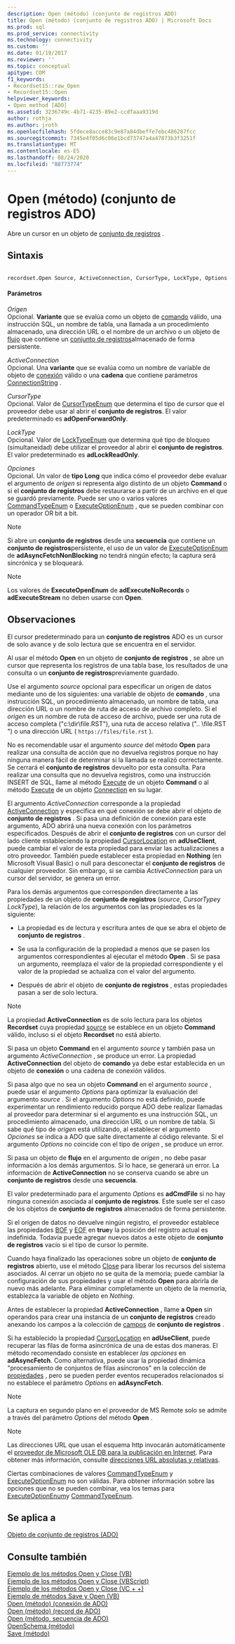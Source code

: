 ```yaml
---
description: Open (método) (conjunto de registros ADO)
title: Open (método) (conjunto de registros ADO) | Microsoft Docs
ms.prod: sql
ms.prod_service: connectivity
ms.technology: connectivity
ms.custom: ''
ms.date: 01/19/2017
ms.reviewer: ''
ms.topic: conceptual
apitype: COM
f1_keywords:
- Recordset15::raw_Open
- Recordset15::Open
helpviewer_keywords:
- Open method [ADO]
ms.assetid: 3236749c-4b71-4235-89e2-ccdfaaa9319d
author: rothja
ms.author: jroth
ms.openlocfilehash: 5fdece8acce83c9e87a84dbeffe7ebc486287fcc
ms.sourcegitcommit: 7345e4f05d6c06e1bcd73747a4a47873b3f3251f
ms.translationtype: MT
ms.contentlocale: es-ES
ms.lasthandoff: 08/24/2020
ms.locfileid: "88773774"
---
```

# <a name="open-method-ado-recordset"></a>Open (método) (conjunto de registros ADO)
Abre un cursor en un objeto de [conjunto de registros](./recordset-object-ado.md) .  
  
## <a name="syntax"></a>Sintaxis  
  
```  
  
recordset.Open Source, ActiveConnection, CursorType, LockType, Options  
```  
  
#### <a name="parameters"></a>Parámetros  
 *Origen*  
 Opcional. **Variante** que se evalúa como un objeto de [comando](./command-object-ado.md) válido, una instrucción SQL, un nombre de tabla, una llamada a un procedimiento almacenado, una dirección URL o el nombre de un archivo o un objeto de [flujo](./stream-object-ado.md) que contiene un [conjunto de registros](./recordset-object-ado.md)almacenado de forma persistente.  
  
 *ActiveConnection*  
 Opcional. Una **variante** que se evalúa como un nombre de variable de objeto de [conexión](./connection-object-ado.md) válido o una **cadena** que contiene parámetros [ConnectionString](./connectionstring-property-ado.md) .  
  
 *CursorType*  
 Opcional. Valor de [CursorTypeEnum](./cursortypeenum.md) que determina el tipo de cursor que el proveedor debe usar al abrir el **conjunto de registros**. El valor predeterminado es **adOpenForwardOnly**.  
  
 *LockType*  
 Opcional. Valor de [LockTypeEnum](./locktypeenum.md) que determina qué tipo de bloqueo (simultaneidad) debe utilizar el proveedor al abrir el **conjunto de registros**. El valor predeterminado es **adLockReadOnly**.  
  
 *Opciones*  
 Opcional. Un valor de **tipo Long** que indica cómo el proveedor debe evaluar el argumento de *origen* si representa algo distinto de un objeto **Command** o si el **conjunto de registros** debe restaurarse a partir de un archivo en el que se guardó previamente. Puede ser uno o varios valores [CommandTypeEnum](./commandtypeenum.md) o [ExecuteOptionEnum](./executeoptionenum.md) , que se pueden combinar con un operador OR bit a bit.  
  
> [!NOTE]
>  Si abre un **conjunto de registros** desde una **secuencia** que contiene un **conjunto de registros**persistente, el uso de un valor de [ExecuteOptionEnum](./executeoptionenum.md) de **adAsyncFetchNonBlocking** no tendrá ningún efecto; la captura será sincrónica y se bloqueará.  
  
> [!NOTE]
>  Los valores de **ExecuteOpenEnum** de **adExecuteNoRecords** o **adExecuteStream** no deben usarse con **Open**.  
  
## <a name="remarks"></a>Observaciones  
 El cursor predeterminado para un **conjunto de registros** ADO es un cursor de solo avance y de solo lectura que se encuentra en el servidor.  
  
 Al usar el método **Open** en un objeto de **conjunto de registros** , se abre un cursor que representa los registros de una tabla base, los resultados de una consulta o un **conjunto de registros**previamente guardado.  
  
 Use el argumento *source* opcional para especificar un origen de datos mediante uno de los siguientes: una variable de objeto de **comando** , una instrucción SQL, un procedimiento almacenado, un nombre de tabla, una dirección URL o un nombre de ruta de acceso de archivo completo. Si el *origen* es un nombre de ruta de acceso de archivo, puede ser una ruta de acceso completa ("c:\dir\file.RST"), una ruta de acceso relativa (".. \file.RST ") o una dirección URL ( `https://files/file.rst` ).  
  
 No es recomendable usar el argumento *source* del método **Open** para realizar una consulta de acción que no devuelva registros porque no hay ninguna manera fácil de determinar si la llamada se realizó correctamente. Se cerrará el **conjunto de registros** devuelto por esta consulta. Para realizar una consulta que no devuelva registros, como una instrucción INSERT de SQL, llame al método [Execute](./execute-method-ado-command.md) de un objeto **Command** o al método [Execute](./execute-method-ado-connection.md) de un objeto [Connection](./connection-object-ado.md) en su lugar.  
  
 El argumento *ActiveConnection* corresponde a la propiedad [ActiveConnection](./activeconnection-property-ado.md) y especifica en qué conexión se debe abrir el objeto de **conjunto de registros** . Si pasa una definición de conexión para este argumento, ADO abrirá una nueva conexión con los parámetros especificados. Después de abrir el **conjunto de registros** con un cursor del lado cliente estableciendo la propiedad [CursorLocation](./cursorlocation-property-ado.md) en **adUseClient**, puede cambiar el valor de esta propiedad para enviar las actualizaciones a otro proveedor. También puede establecer esta propiedad en **Nothing** (en Microsoft Visual Basic) o null para desconectar el **conjunto de registros** de cualquier proveedor. Sin embargo, si se cambia *ActiveConnection* para un cursor del servidor, se genera un error.  
  
 Para los demás argumentos que corresponden directamente a las propiedades de un objeto de **conjunto de registros** (*source*, *CursorType*y *LockType*), la relación de los argumentos con las propiedades es la siguiente:  
  
-   La propiedad es de lectura y escritura antes de que se abra el objeto de **conjunto de registros** .  
  
-   Se usa la configuración de la propiedad a menos que se pasen los argumentos correspondientes al ejecutar el método **Open** . Si se pasa un argumento, reemplaza el valor de la propiedad correspondiente y el valor de la propiedad se actualiza con el valor del argumento.  
  
-   Después de abrir el objeto de **conjunto de registros** , estas propiedades pasan a ser de solo lectura.  
  
> [!NOTE]
>  La propiedad **ActiveConnection** es de solo lectura para los objetos **Recordset** cuya propiedad [source](./source-property-ado-recordset.md) se establece en un objeto **Command** válido, incluso si el objeto **Recordset** no está abierto.  
  
 Si pasa un objeto **Command** en el argumento *source* y también pasa un argumento *ActiveConnection* , se produce un error. La propiedad **ActiveConnection** del objeto de **comando** ya debe estar establecida en un objeto de **conexión** o una cadena de conexión válidos.  
  
 Si pasa algo que no sea un objeto **Command** en el argumento *source* , puede usar el argumento *Options* para optimizar la evaluación del argumento *source* . Si el argumento *Options* no está definido, puede experimentar un rendimiento reducido porque ADO debe realizar llamadas al proveedor para determinar si el argumento es una instrucción SQL, un procedimiento almacenado, una dirección URL o un nombre de tabla. Si sabe qué tipo de *origen* está utilizando, al establecer el argumento *Opciones* se indica a ADO que salte directamente al código relevante. Si el argumento *Options* no coincide con el tipo de *origen* , se produce un error.  
  
 Si pasa un objeto de **flujo** en el argumento de *origen* , no debe pasar información a los demás argumentos. Si lo hace, se generará un error. La información de **ActiveConnection** no se conserva cuando se abre un **conjunto de registros** desde una **secuencia**.  
  
 El valor predeterminado para el argumento *Options* es **adCmdFile** si no hay ninguna conexión asociada al **conjunto de registros**. Este suele ser el caso de los objetos de **conjunto de registros** almacenados de forma persistente.  
  
 Si el origen de datos no devuelve ningún registro, el proveedor establece las propiedades [BOF](./bof-eof-properties-ado.md) y [EOF](./bof-eof-properties-ado.md) en **true**y la posición del registro actual es indefinida. Todavía puede agregar nuevos datos a este objeto de **conjunto de registros** vacío si el tipo de cursor lo permite.  
  
 Cuando haya finalizado las operaciones sobre un objeto de **conjunto de registros** abierto, use el método [Close](./close-method-ado.md) para liberar los recursos del sistema asociados. Al cerrar un objeto no se quita de la memoria; puede cambiar la configuración de sus propiedades y usar el método **Open** para abrirla de nuevo más adelante. Para eliminar completamente un objeto de la memoria, establezca la variable de objeto en *Nothing*.  
  
 Antes de establecer la propiedad **ActiveConnection** , llame **a Open** sin operandos para crear una instancia de un **conjunto de registros** creado anexando los campos a la colección de [campos](./fields-collection-ado.md) de **conjunto de registros** .  
  
 Si ha establecido la propiedad [CursorLocation](./cursorlocation-property-ado.md) en **adUseClient**, puede recuperar las filas de forma asincrónica de una de estas dos maneras. El método recomendado consiste en establecer *las opciones* en **adAsyncFetch**. Como alternativa, puede usar la propiedad dinámica "procesamiento de conjuntos de filas asíncronos" en la colección de [propiedades](./properties-collection-ado.md) , pero se pueden perder eventos recuperados relacionados si no establece el parámetro *Options* en **adAsyncFetch**.  
  
> [!NOTE]
>  La captura en segundo plano en el proveedor de MS Remote solo se admite a través del parámetro *Options* del método **Open** .  
  
> [!NOTE]
>  Las direcciones URL que usan el esquema http invocarán automáticamente el [proveedor de Microsoft OLE DB para la publicación en Internet](../../guide/appendixes/microsoft-ole-db-provider-for-internet-publishing.md). Para obtener más información, consulte [direcciones URL absolutas y relativas](../../guide/data/absolute-and-relative-urls.md).  
  
 Ciertas combinaciones de valores [CommandTypeEnum](./commandtypeenum.md) y [ExecuteOptionEnum](./executeoptionenum.md) no son válidas. Para obtener información sobre las opciones que no se pueden combinar, vea los temas para [ExecuteOptionEnum](./executeoptionenum.md)y [CommandTypeEnum](./commandtypeenum.md).  
  
## <a name="applies-to"></a>Se aplica a  
 [Objeto de conjunto de registros (ADO)](./recordset-object-ado.md)  
  
## <a name="see-also"></a>Consulte también  
 [Ejemplo de los métodos Open y Close (VB)](./open-and-close-methods-example-vb.md)   
 [Ejemplo de los métodos Open y Close (VBScript)](./open-and-close-methods-example-vbscript.md)   
 [Ejemplo de los métodos Open y Close (VC + +)](./open-and-close-methods-example-vc.md)   
 [Ejemplo de métodos Save y Open (VB)](./save-and-open-methods-example-vb.md)   
 [Open (método) (conexión de ADO)](./open-method-ado-connection.md)   
 [Open (método) (record de ADO)](./open-method-ado-record.md)   
 [Open (método, secuencia de ADO)](./open-method-ado-stream.md)   
 [OpenSchema (método)](./openschema-method.md)   
 [Save (método)](./save-method.md)